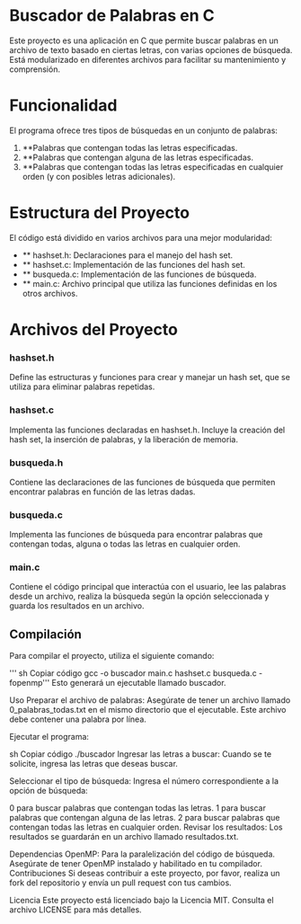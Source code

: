 # Buscador de Palabras en C 
Este proyecto es una aplicación en C que permite buscar palabras en un archivo de texto basado en ciertas letras, con varias opciones de búsqueda. Está modularizado en diferentes archivos para facilitar su mantenimiento y comprensión.

# Funcionalidad
El programa ofrece tres tipos de búsquedas en un conjunto de palabras:

1. **Palabras que contengan todas las letras especificadas.
2. **Palabras que contengan alguna de las letras especificadas.
3. **Palabras que contengan todas las letras especificadas en cualquier orden (y con posibles letras adicionales).
# Estructura del Proyecto
El código está dividido en varios archivos para una mejor modularidad:

- ** hashset.h: Declaraciones para el manejo del hash set.
- ** hashset.c: Implementación de las funciones del hash set. 
- ** busqueda.c: Implementación de las funciones de búsqueda.
- ** main.c: Archivo principal que utiliza las funciones definidas en los otros archivos.
# Archivos del Proyecto
### hashset.h
Define las estructuras y funciones para crear y manejar un hash set, que se utiliza para eliminar palabras repetidas.

### hashset.c
Implementa las funciones declaradas en hashset.h. Incluye la creación del hash set, la inserción de palabras, y la liberación de memoria.

### busqueda.h
Contiene las declaraciones de las funciones de búsqueda que permiten encontrar palabras en función de las letras dadas.

### busqueda.c
Implementa las funciones de búsqueda para encontrar palabras que contengan todas, alguna o todas las letras en cualquier orden.

### main.c
Contiene el código principal que interactúa con el usuario, lee las palabras desde un archivo, realiza la búsqueda según la opción seleccionada y guarda los resultados en un archivo.

## Compilación
Para compilar el proyecto, utiliza el siguiente comando:

''' sh
Copiar código
gcc -o buscador main.c hashset.c busqueda.c -fopenmp'''
Esto generará un ejecutable llamado buscador.

Uso
Preparar el archivo de palabras: Asegúrate de tener un archivo llamado 0_palabras_todas.txt en el mismo directorio que el ejecutable. Este archivo debe contener una palabra por línea.

Ejecutar el programa:

sh
Copiar código
./buscador
Ingresar las letras a buscar: Cuando se te solicite, ingresa las letras que deseas buscar.

Seleccionar el tipo de búsqueda: Ingresa el número correspondiente a la opción de búsqueda:

0 para buscar palabras que contengan todas las letras.
1 para buscar palabras que contengan alguna de las letras.
2 para buscar palabras que contengan todas las letras en cualquier orden.
Revisar los resultados: Los resultados se guardarán en un archivo llamado resultados.txt.

Dependencias
OpenMP: Para la paralelización del código de búsqueda. Asegúrate de tener OpenMP instalado y habilitado en tu compilador.
Contribuciones
Si deseas contribuir a este proyecto, por favor, realiza un fork del repositorio y envía un pull request con tus cambios.

Licencia
Este proyecto está licenciado bajo la Licencia MIT. Consulta el archivo LICENSE para más detalles.


